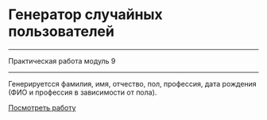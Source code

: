 # Генератор случайных пользователей
____
Практическая работа модуль 9
____

Генерируетсся фамилия, имя, отчество, пол, профессия, дата рождения (ФИО и профессия в зависимости от пола).

[Посмотреть работу](https://nsofina.github.io/task_9.11/)